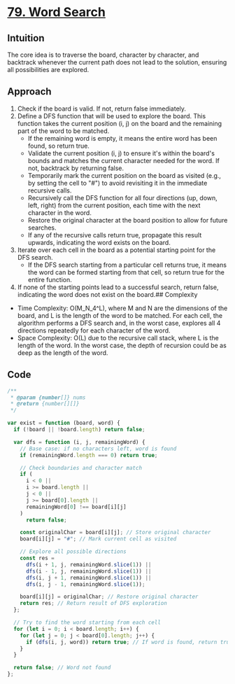 # [79. Word Search](https://leetcode.com/problems/word-search/description/)

## Intuition

The core idea is to traverse the board, character by character, and backtrack whenever the current path does not lead to the solution, ensuring all possibilities are explored.

## Approach

1. Check if the board is valid. If not, return false immediately.
2. Define a DFS function that will be used to explore the board. This function takes the current position (i, j) on the board and the remaining part of the word to be matched.
   - If the remaining word is empty, it means the entire word has been found, so return true.
   - Validate the current position (i, j) to ensure it's within the board's bounds and matches the current character needed for the word. If not, backtrack by returning false.
   - Temporarily mark the current position on the board as visited (e.g., by setting the cell to "#") to avoid revisiting it in the immediate recursive calls.
   - Recursively call the DFS function for all four directions (up, down, left, right) from the current position, each time with the next character in the word.
   - Restore the original character at the board position to allow for future searches.
   - If any of the recursive calls return true, propagate this result upwards, indicating the word exists on the board.
3. Iterate over each cell in the board as a potential starting point for the DFS search.
   - If the DFS search starting from a particular cell returns true, it means the word can be formed starting from that cell, so return true for the entire function.
4. If none of the starting points lead to a successful search, return false, indicating the word does not exist on the board.## Complexity

- Time Complexity: O(M_N_4^L), where M and N are the dimensions of the board, and L is the length of the word to be matched. For each cell, the algorithm performs a DFS search and, in the worst case, explores all 4 directions repeatedly for each character of the word.
- Space Complexity: O(L) due to the recursive call stack, where L is the length of the word. In the worst case, the depth of recursion could be as deep as the length of the word.

## Code

```javascript
/**
 * @param {number[]} nums
 * @return {number[][]}
 */

var exist = function (board, word) {
  if (!board || !board.length) return false;

  var dfs = function (i, j, remainingWord) {
    // Base case: if no characters left, word is found
    if (remainingWord.length === 0) return true;

    // Check boundaries and character match
    if (
      i < 0 ||
      i >= board.length ||
      j < 0 ||
      j >= board[0].length ||
      remainingWord[0] !== board[i][j]
    )
      return false;

    const originalChar = board[i][j]; // Store original character
    board[i][j] = "#"; // Mark current cell as visited

    // Explore all possible directions
    const res =
      dfs(i + 1, j, remainingWord.slice(1)) ||
      dfs(i - 1, j, remainingWord.slice(1)) ||
      dfs(i, j + 1, remainingWord.slice(1)) ||
      dfs(i, j - 1, remainingWord.slice(1));

    board[i][j] = originalChar; // Restore original character
    return res; // Return result of DFS exploration
  };

  // Try to find the word starting from each cell
  for (let i = 0; i < board.length; i++) {
    for (let j = 0; j < board[0].length; j++) {
      if (dfs(i, j, word)) return true; // If word is found, return true
    }
  }

  return false; // Word not found
};
```
